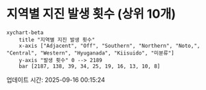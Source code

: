 # 지역별 지진 발생 횟수 (상위 10개)

```mermaid
xychart-beta
    title "지역별 지진 발생 횟수"
    x-axis ["Adjacent", "Off", "Southern", "Northern", "Noto,", "Central", "Western", "Hyuganada", "Kiisuido", "미분류"]
    y-axis "발생 횟수" 0 --> 2189
    bar [2187, 138, 39, 34, 25, 19, 16, 13, 10, 8]
```

업데이트 시간: 2025-09-16 00:15:24

